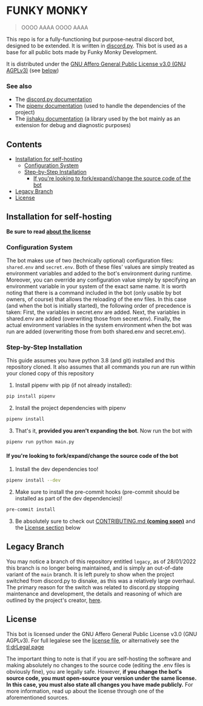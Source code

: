 # FUNKY MONKY

> OOOO AAAA OOOO AAAA

This repo is for a fully-functioning but purpose-neutral discord bot, designed to be extended. It is written in [discord.py](https://github.com/Rapptz/discord.py/). This bot is used as a base for all public bots made by Funky Monky Development.

It is distributed under the [GNU Affero General Public License v3.0 (GNU AGPLv3)](LICENSE) (see [below](#license))

### See also

- The [discord.py documentation](https://discordpy.readthedocs.io/)
- The [pipenv documentation](https://pipenv.pypa.io/) (used to handle the dependencies of the project)
- The [jishaku documentation](https://jishaku.readthedocs.io/) (a library used by the bot mainly as an extension for debug and diagnostic purposes)

## Contents

- [Installation for self-hosting](#installation-for-self-hosting)
  - [Configuration System](#configuration-system)
  - [Step-by-Step Installation](#step-by-step-installation)
    - [If you're looking to fork/expand/change the source code of the bot](#if-youre-looking-to-forkexpandchange-the-source-code-of-the-bot)
- [Legacy Branch](#legacy-branch)
- [License](#license)

## Installation for self-hosting

**Be sure to read [about the license](#license)**

### Configuration System

The bot makes use of two (technically optional) configuration files: `shared.env` and `secret.env`. Both of these files' values are simply treated as environment variables and added to the bot's environment during runtime. Moreover, you can override any configuration value simply by specifying an environment variable in your system of the exact same name. It is worth noting that there is a command included in the bot (only usable by bot owners, of course) that allows the reloading of the env files. In this case (and when the bot is initially started), the following order of precedence is taken: First, the variables in secret.env are added. Next, the variables in shared.env are added (overwriting those from secret.env). Finally, the actual environment variables in the system environment when the bot was run are added (overwriting those from both shared.env and secret.env).

### Step-by-Step Installation

This guide assumes you have python 3.8 (and git) installed and this repository cloned. It also assumes that all commands you run are run within your cloned copy of this repository

1. Install pipenv with pip (if not already installed):

```bash
pip install pipenv
```

2. Install the project dependencies with pipenv

```bash
pipenv install
```

3. That's it, **provided you aren't expanding the bot**. Now run the bot with

```bash
pipenv run python main.py
```

#### If you're looking to fork/expand/change the source code of the bot

1. Install the dev dependencies too!

```bash
pipenv install --dev
```

2. Make sure to install the pre-commit hooks (pre-commit should be installed as part of the dev dependencies)!

```bash
pre-commit install
```

3. Be absolutely sure to check out [CONTRIBUTING.md **(coming soon)**](CONTRIBUTING.md) and the [License section](#license) below

## Legacy Branch

You may notice a branch of this repository entitled `legacy`, as of 28/01/2022 this branch is no longer being maintained, and is simply an out-of-date variant of the `main` branch. It is left purely to show when the project switched from discord.py to disnake, as this was a relatively large overhaul. The primary reason for the switch was related to discord.py stopping maintenance and development, the details and reasoning of which are outlined by the project's creator, [here](https://gist.github.com/Rapptz/4a2f62751b9600a31a0d3c78100287f1).

## License

This bot is licensed under the GNU Affero General Public License v3.0 (GNU AGPLv3). For full legalese see the [license file](LICENSE), or alternatively see the [tl;drLegal page](<https://tldrlegal.com/license/gnu-affero-general-public-license-v3-(agpl-3.0)>)

The important thing to note is that if you are self-hosting the software and making absolutely no changes to the source code (editing the .env files is obviously fine), you are legally safe. However, **if you change the bot's source code, you must open-source your version under the same license. In this case, you must also state all changes you have made publicly.** For more information, read up about the license through one of the aforementioned sources.

